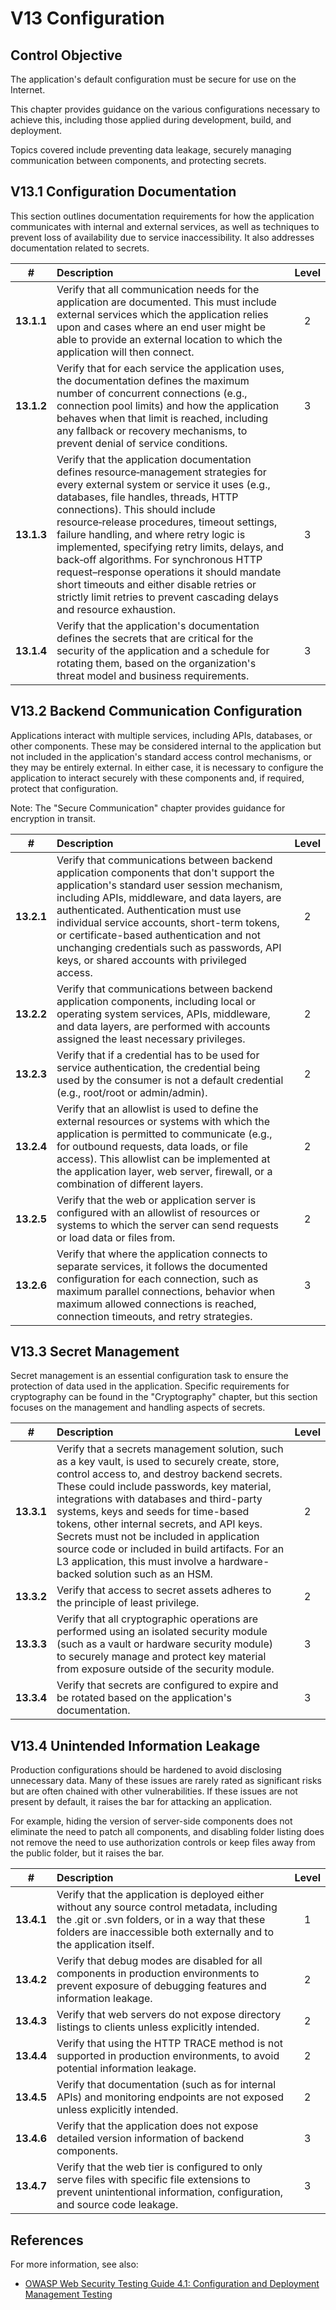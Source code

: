 # V13 Configuration

## Control Objective

The application's default configuration must be secure for use on the Internet.

This chapter provides guidance on the various configurations necessary to achieve this, including those applied during development, build, and deployment.

Topics covered include preventing data leakage, securely managing communication between components, and protecting secrets.

## V13.1 Configuration Documentation

This section outlines documentation requirements for how the application communicates with internal and external services, as well as techniques to prevent loss of availability due to service inaccessibility. It also addresses documentation related to secrets.

| # | Description | Level |
| :---: | :--- | :---: |
| **13.1.1** | Verify that all communication needs for the application are documented. This must include external services which the application relies upon and cases where an end user might be able to provide an external location to which the application will then connect. | 2 |
| **13.1.2** | Verify that for each service the application uses, the documentation defines the maximum number of concurrent connections (e.g., connection pool limits) and how the application behaves when that limit is reached, including any fallback or recovery mechanisms, to prevent denial of service conditions. | 3 |
| **13.1.3** | Verify that the application documentation defines resource‑management strategies for every external system or service it uses (e.g., databases, file handles, threads, HTTP connections). This should include resource‑release procedures, timeout settings, failure handling, and where retry logic is implemented, specifying retry limits, delays, and back‑off algorithms. For synchronous HTTP request–response operations it should mandate short timeouts and either disable retries or strictly limit retries to prevent cascading delays and resource exhaustion. | 3 |
| **13.1.4** | Verify that the application's documentation defines the secrets that are critical for the security of the application and a schedule for rotating them, based on the organization's threat model and business requirements. | 3 |

## V13.2 Backend Communication Configuration

Applications interact with multiple services, including APIs, databases, or other components. These may be considered internal to the application but not included in the application's standard access control mechanisms, or they may be entirely external. In either case, it is necessary to configure the application to interact securely with these components and, if required, protect that configuration.

Note: The "Secure Communication" chapter provides guidance for encryption in transit.

| # | Description | Level |
| :---: | :--- | :---: |
| **13.2.1** | Verify that communications between backend application components that don't support the application's standard user session mechanism, including APIs, middleware, and data layers, are authenticated. Authentication must use individual service accounts, short-term tokens, or certificate-based authentication and not unchanging credentials such as passwords, API keys, or shared accounts with privileged access. | 2 |
| **13.2.2** | Verify that communications between backend application components, including local or operating system services, APIs, middleware, and data layers, are performed with accounts assigned the least necessary privileges. | 2 |
| **13.2.3** | Verify that if a credential has to be used for service authentication, the credential being used by the consumer is not a default credential (e.g., root/root or admin/admin). | 2 |
| **13.2.4** | Verify that an allowlist is used to define the external resources or systems with which the application is permitted to communicate (e.g., for outbound requests, data loads, or file access). This allowlist can be implemented at the application layer, web server, firewall, or a combination of different layers. | 2 |
| **13.2.5** | Verify that the web or application server is configured with an allowlist of resources or systems to which the server can send requests or load data or files from. | 2 |
| **13.2.6** | Verify that where the application connects to separate services, it follows the documented configuration for each connection, such as maximum parallel connections, behavior when maximum allowed connections is reached, connection timeouts, and retry strategies. | 3 |

## V13.3 Secret Management

Secret management is an essential configuration task to ensure the protection of data used in the application. Specific requirements for cryptography can be found in the "Cryptography" chapter, but this section focuses on the management and handling aspects of secrets.

| # | Description | Level |
| :---: | :--- | :---: |
| **13.3.1** | Verify that a secrets management solution, such as a key vault, is used to securely create, store, control access to, and destroy backend secrets. These could include passwords, key material, integrations with databases and third-party systems, keys and seeds for time-based tokens, other internal secrets, and API keys. Secrets must not be included in application source code or included in build artifacts. For an L3 application, this must involve a hardware-backed solution such as an HSM. | 2 |
| **13.3.2** | Verify that access to secret assets adheres to the principle of least privilege. | 2 |
| **13.3.3** | Verify that all cryptographic operations are performed using an isolated security module (such as a vault or hardware security module) to securely manage and protect key material from exposure outside of the security module. | 3 |
| **13.3.4** | Verify that secrets are configured to expire and be rotated based on the application's documentation. | 3 |

## V13.4 Unintended Information Leakage

Production configurations should be hardened to avoid disclosing unnecessary data. Many of these issues are rarely rated as significant risks but are often chained with other vulnerabilities. If these issues are not present by default, it raises the bar for attacking an application.

For example, hiding the version of server-side components does not eliminate the need to patch all components, and disabling folder listing does not remove the need to use authorization controls or keep files away from the public folder, but it raises the bar.

| # | Description | Level |
| :---: | :--- | :---: |
| **13.4.1** | Verify that the application is deployed either without any source control metadata, including the .git or .svn folders, or in a way that these folders are inaccessible both externally and to the application itself. | 1 |
| **13.4.2** | Verify that debug modes are disabled for all components in production environments to prevent exposure of debugging features and information leakage. | 2 |
| **13.4.3** | Verify that web servers do not expose directory listings to clients unless explicitly intended. | 2 |
| **13.4.4** | Verify that using the HTTP TRACE method is not supported in production environments, to avoid potential information leakage. | 2 |
| **13.4.5** | Verify that documentation (such as for internal APIs) and monitoring endpoints are not exposed unless explicitly intended. | 2 |
| **13.4.6** | Verify that the application does not expose detailed version information of backend components. | 3 |
| **13.4.7** | Verify that the web tier is configured to only serve files with specific file extensions to prevent unintentional information, configuration, and source code leakage. | 3 |

## References

For more information, see also:

* [OWASP Web Security Testing Guide 4.1: Configuration and Deployment Management Testing](https://owasp.org/www-project-web-security-testing-guide/v41/4-Web_Application_Security_Testing/02-Configuration_and_Deployment_Management_Testing/README.html)
